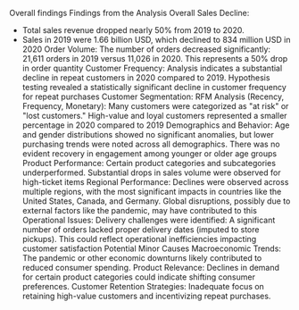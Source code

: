 Overall findings
Findings from the Analysis
Overall Sales Decline:
* Total sales revenue dropped nearly 50% from 2019 to 2020.
* Sales in 2019 were 1.66 billion USD, which declined to 834 million USD in 2020​
Order Volume:
The number of orders decreased significantly:
21,611 orders in 2019 versus 11,026 in 2020.
This represents a 50% drop in order quantity​
Customer Frequency:
Analysis indicates a substantial decline in repeat customers in 2020 compared to 2019.
Hypothesis testing revealed a statistically significant decline in customer frequency for repeat purchases​
Customer Segmentation:
RFM Analysis (Recency, Frequency, Monetary):
Many customers were categorized as "at risk" or "lost customers."
High-value and loyal customers represented a smaller percentage in 2020 compared to 2019​
Demographics and Behavior:
Age and gender distributions showed no significant anomalies, but lower purchasing trends were noted across all demographics.
There was no evident recovery in engagement among younger or older age groups​
Product Performance:
Certain product categories and subcategories underperformed.
Substantial drops in sales volume were observed for high-ticket items​
Regional Performance:
Declines were observed across multiple regions, with the most significant impacts in countries like the United States, Canada, and Germany.
Global disruptions, possibly due to external factors like the pandemic, may have contributed to this​
Operational Issues:
Delivery challenges were identified:
A significant number of orders lacked proper delivery dates (imputed to store pickups).
This could reflect operational inefficiencies impacting customer satisfaction​
Potential Minor Causes
Macroeconomic Trends:
The pandemic or other economic downturns likely contributed to reduced consumer spending.
Product Relevance:
Declines in demand for certain product categories could indicate shifting consumer preferences.
Customer Retention Strategies:
Inadequate focus on retaining high-value customers and incentivizing repeat purchases.

